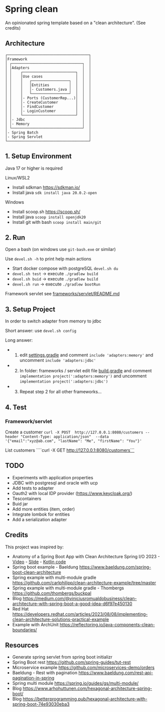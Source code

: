 # Spring clean

An opinionated spring template based on a "clean architecture". (See credits)

## Architecture
```
┌─────────────────────────────────────┐
│Framework                            │
│ ┌────────────────────────────────┐  │
│ │Adapters                        │  │
│ │    ┌────────────────────────┐  │  │
│ │    │Use cases               │  │  │
│ │    │   ┌─────────────────┐  │  │  │
│ │    │   │Entities         │  │  │  │
│ │    │   │- Customers.java │  │  │  │
│ │    │   └─────────────────┘  │  │  │
│ │    │- Ports (CustomerRep...)│  │  │
│ │    │- CreateCustomer        │  │  │
│ │    │- FindCustomer          │  │  │
│ │    │- LoginCustomer         │  │  │
│ │    └────────────────────────┘  │  │
│ │- Jdbc                          │  │
│ │- Memory                        │  │
│ └────────────────────────────────┘  │
│- Spring Batch                       │
│- Spring Servlet                     │
└─────────────────────────────────────┘
```

## 1. Setup Environment

Java 17 or higher is required

Linux/WSL2
- Install sdkman <https://sdkman.io/>
- Install java `sdk install java 20.0.2-open`

Windows
- Install scoop.sh <https://scoop.sh/>
- Install java `scoop install openjdk20`
- Install git with bash `scoop install main/git`

## 2. Run

Open a bash (on windows use `git-bash.exe` or similar)

Use `devel.sh -h` to print help main actions 

- Start docker compose with postgreSQL `devel.sh du`
- `devel.sh test` -> execute `./gradlew build`
- `devel.sh buid` -> execute `./gradlew build`
- `devel.sh run` -> execute `./gradlew bootRun`

Framework servlet see [frameworks/servlet/README.md](./frameworks/servlet/README.md) 

## 3. Setup Project

In order to switch adapter from memory to jdbc

Short answer: use `devel.sh config`

Long answer:
- 1) edit [settings.gradle](./settings.gradle) and comment `include 'adapters:memory'` and uncomment `include 'adapters:jdbc'`
- 2) In folder: frameworks / servlet edit file [build.gradle](./frameworks/servlet/build.gradle) and comment `implementation project(':adapters:memory')` and uncomment `implementation project(':adapters:jdbc')`
- 3) Repeat step 2 for all other frameworks...

## 4. Test 

### Framework/servlet
Create a customer
```curl -X POST  http://127.0.0.1:8080/customers --header "Content-Type: application/json"  --data '{"email":"xyz@ab.com", "lastName": "Me", "firstName": "You"}'```

List customers
````curl -X GET  http://127.0.0.1:8080/customers```

## TODO
- Experiments with application properties
- JDBC with postgresql and oracle with ucp
- Add tests to adapter
- Oauth2 with local IDP provider (<https://www.keycloak.org/>)
- Tescontainers
- Buid jar
- Add more entities (item, order)
- Integrate lombok for entities
- Add a serialization adapter

## Credits

This project was inspired by:

- Anatomy of a Spring Boot App with Clean Architecture Spring I/O 2023 - [Video](https://www.youtube.com/watch?v=mbNzUkNjrnA) - [Slide](https://www.slideshare.net/StevePember/anatomy-of-a-spring-boot-app-with-clean-architecture-spring-io-2023) - [ Kotlin code](https://github.com/spember/spring-shoestore)
- Spring boot example - Baeldung <https://www.baeldung.com/spring-boot-clean-architecture>
- Spring example with multi-module gradle <https://github.com/carlphilipp/clean-architecture-example/tree/master>
- Spring example with multi-module gradle - Thombergs <https://github.com/thombergs/buckpal>
- Blog <https://medium.com/@viniciusromualdobusiness/clean-architecture-with-spring-boot-a-good-idea-d6f97e450130>
- Red Hat <https://developers.redhat.com/articles/2023/08/08/implementing-clean-architecture-solutions-practical-example>
- Example with ArchUnit <https://reflectoring.io/java-components-clean-boundaries/>

## Resources
- Generate spring servlet from spring boot initializr
- Spring Boot rest <https://github.com/spring-guides/tut-rest>
- Microservice example <https://github.com/microservices-demo/orders>
- Baeldung - Rest with pagination <https://www.baeldung.com/rest-api-pagination-in-spring>
- Spring multi module <https://spring.io/guides/gs/multi-module/>
- Blog <https://www.arhohuttunen.com/hexagonal-architecture-spring-boot/>
- Blog <https://betterprogramming.pub/hexagonal-architecture-with-spring-boot-74e93030eba3>
